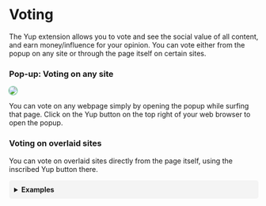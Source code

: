 # Voting

The Yup extension allows you to vote and see the social value of all content, and earn money/influence for your opinion. You can vote either from the popup on any site or through the page itself on certain sites.

### Pop-up:  Voting on any site

<img src="/media/overlaydemo.gif" class="rounded-img"></img>

You can vote on any webpage simply by opening the popup while surfing that page. Click on the Yup button on the top right of your web browser to open the popup.

###  Voting on overlaid sites

You can vote on overlaid sites directly from the page itself, using the inscribed Yup button there.

<details toggle style="background:#f4f4f4; padding:10px; border-radius: 5px;">
  <summary toggle><strong>Examples</strong></summary>
<br>
Lists are <b>weighed</b> by each category separately and distinctly. That means that the usage and influence being spent in a category determines its relevance on lists.

####  Twitter Example

<img class="img" src="/media/twitter.png"></img>
#### Reddit Example

<img class="img" src="/media/reddit.png"></img>
#### Google Maps Example

<img class="img" src="/media/gmaps.png"></img>
</details>
<br><br><br>

<style>
.img {
  box-shadow: 0px 0px 2px #a2a2a2;
}
.rounded-img {
  border-radius:10px;
  box-shadow: 0px 0px 2px 1px #42b983;
  max-height: 300px;
}
</style>
